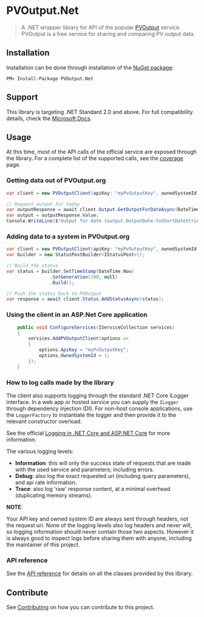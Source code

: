 # PVOutput.Net

> A .NET wrapper library for API of the popular [PVOutput](https://pvoutput.org) service.
> PVOutput is a free service for sharing and comparing PV output data.

## Installation

Installation can be done through installation of the [NuGet package](https://www.nuget.org/packages/PVOutput.Net/):

```posh
PM> Install-Package PVOutput.Net
```

## Support

This library is targeting .NET Standard 2.0 and above. For full compatibility details, check the [Microsoft Docs](https://docs.microsoft.com/nl-nl/dotnet/standard/net-standard#net-implementation-support).

## Usage

At this time, most of the API calls of the official service are exposed through the library. For a complete list of the supported calls, see the [coverage](articles/coverage.md) page.

### Getting data out of PVOutput.org

```csharp
var client = new PVOutputClient(apiKey: "myPvOutputKey", ownedSystemId: 1);

// Request output for today
var outputResponse = await client.Output.GetOutputForDateAsync(DateTime.Today);
var output = outputResponse.Value;
Console.WriteLine($"Output for date {output.OutputDate.ToShortDateString()}, {output.EnergyGenerated} Wh generated");
```

### Adding data to a system in PVOutput.org

```csharp
var client = new PVOutputClient(apiKey: "myPvOutputKey", ownedSystemId: 1);
var builder = new StatusPostBuilder<IStatusPost>();

// Build the status
var status = builder.SetTimeStamp(DateTime.Now)
                .SetGeneration(200, null)
                .Build();

// Push the status back to PVOutput
var response = await client.Status.AddStatusAsync(status);
```

### Using the client in an ASP.Net Core application

```csharp
    public void ConfigureServices(IServiceCollection services)
    {
        services.AddPVOutputClient(options =>
        {
            options.ApiKey = "myPvOutputKey";
            options.OwnedSystemId = 1;
        });
    }
```

### How to log calls made by the library

The client also supports logging through the standard .NET Core ILogger interface.
In a web app or hosted service you can supply the `ILogger` through dependency injection (DI).
For non-host console applications, use the `LoggerFactory` to instantiate the logger and then provide it to the relevant constructor overload.

See the official [Logging in .NET Core and ASP.NET Core](https://docs.microsoft.com/en-us/aspnet/core/fundamentals/logging/?view=aspnetcore-3.1) for more information.

The various logging levels:

- **Information**: this will only the success state of requests that are made with the used service and parameters; including errors.
- **Debug**: also log the exact requested uri (including query parameters), and api rate information.
- **Trace**: also log 'raw' response content, at a minimal overhead (duplicating memory streams).

**NOTE**:

Your API key and owned system ID are always sent through headers, not the request uri. None of the logging levels also log headers and never will, so logging information should never contain those two aspects. However it is always good to inspect logs before sharing them with anyone, including the maintainer of this project.

### API reference

See the [API reference](api/PVOutput.Net.yml) for details on all the classes provided by this library.

## Contribute

See [Contributing](https://github.com/pyrocumulus/pvoutput.net/blob/develop/CONTRIBUTING.md) on how you can contribute to this project.
